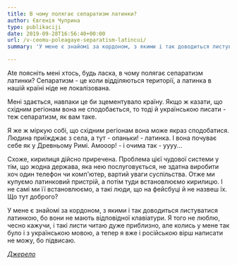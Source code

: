 ```yaml
---
title: В чому полягає сепаратизм латинки?
author: Євгенія Чуприна
type: publikaciji
date: 2019-09-28T16:56:40+00:00
url: /v-ceomu-poleagaye-separatism-latincui/
summary: 'У мене є знайомі за кордоном, з якими і так доводиться листуватися латинкою, бо вони не мають відповідної клавіатури. Я того не люблю, чесно кажучи, і такі листи читаю дуже приблизно, але колись у мене так було і з українською мовою, а тепер я вже і російською вірш написати не можу, бо підвисаю.'

---
```

Аte поясніть мені хтось, будь ласка, в чому полягає сепаратизм латинки? Сепаратизм - це коли відділяються території, а латинка в нашій країні ніде не локалізована.

Мені здається, навпаки це би зцементувало країну. Якщо ж казати, що східним регіонам вона не сподобається, то тоді й українською писати - теж сепаратизм, як вам таке.

Я же ж міркую собі, що східним регіонам вона може якраз сподобатися. Людина приїжджає з села, а тут - опаньки! - латинка. І вона почуває себе як у Древньому Римі. Амооор! - і очима так - уууу...

Схоже, кирилиця дійсно приречена. Проблема цієї чудової системи у тім, що жодна держава, яка нею послуговується, не здатна виробити хоч один телефон чи комп'ютер, вартий уваги суспільства. Отже ми купуємо латинковий пристрій, а потім туди встановлюємо кирилицю. І не самі ми її встановлюємо, а такі люди, що на фейсбуці й не назвеш їх. Що тут доброго? 

У мене є знайомі за кордоном, з якими і так доводиться листуватися латинкою, бо вони не мають відповідної клавіатури. Я того не люблю, чесно кажучи, і такі листи читаю дуже приблизно, але колись у мене так було і з українською мовою, а тепер я вже і російською вірш написати не можу, бо підвисаю.

*[Джерело](https://www.facebook.com/evchupa/posts/3132935280081956)*